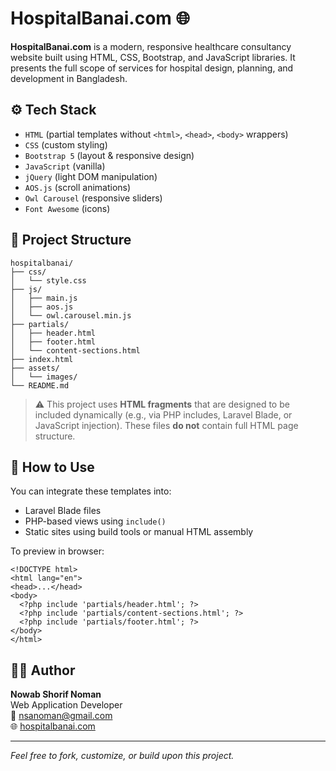 <h1>HospitalBanai.com 🌐</h1>
  <p><strong>HospitalBanai.com</strong> is a modern, responsive healthcare consultancy website built using HTML, CSS, Bootstrap, and JavaScript libraries. It presents the full scope of services for hospital design, planning, and development in Bangladesh.</p>

  <h2>⚙️ Tech Stack</h2>
  <ul>
    <li><code>HTML</code> (partial templates without <code>&lt;html&gt;</code>, <code>&lt;head&gt;</code>, <code>&lt;body&gt;</code> wrappers)</li>
    <li><code>CSS</code> (custom styling)</li>
    <li><code>Bootstrap 5</code> (layout & responsive design)</li>
    <li><code>JavaScript</code> (vanilla)</li>
    <li><code>jQuery</code> (light DOM manipulation)</li>
    <li><code>AOS.js</code> (scroll animations)</li>
    <li><code>Owl Carousel</code> (responsive sliders)</li>
    <li><code>Font Awesome</code> (icons)</li>
  </ul>

  <h2>📁 Project Structure</h2>
  <pre><code>hospitalbanai/
├── css/
│   └── style.css
├── js/
│   ├── main.js
│   ├── aos.js
│   └── owl.carousel.min.js
├── partials/
│   ├── header.html
│   ├── footer.html
│   └── content-sections.html
├── index.html
├── assets/
│   └── images/
└── README.md
</code></pre>

  <blockquote>
    ⚠️ This project uses <strong>HTML fragments</strong> that are designed to be included dynamically (e.g., via PHP includes, Laravel Blade, or JavaScript injection). These files <strong>do not</strong> contain full HTML page structure.
  </blockquote>

  <h2>🚀 How to Use</h2>
  <p>You can integrate these templates into:</p>
  <ul>
    <li>Laravel Blade files</li>
    <li>PHP-based views using <code>include()</code></li>
    <li>Static sites using build tools or manual HTML assembly</li>
  </ul>

  <p>To preview in browser:</p>
  <pre><code>&lt;!DOCTYPE html&gt;
&lt;html lang="en"&gt;
&lt;head&gt;...&lt;/head&gt;
&lt;body&gt;
  &lt;?php include 'partials/header.html'; ?&gt;
  &lt;?php include 'partials/content-sections.html'; ?&gt;
  &lt;?php include 'partials/footer.html'; ?&gt;
&lt;/body&gt;
&lt;/html&gt;
</code></pre>

  <h2>👨‍💻 Author</h2>
  <p><strong>Nowab Shorif Noman</strong><br>
     Web Application Developer<br>
     📧 <a href="mailto:nsanoman@gmail.com">nsanoman@gmail.com</a><br>
     🌐 <a href="https://www.hospitalbanai.com" target="_blank">hospitalbanai.com</a>
  </p>

  <hr>
  <p><em>Feel free to fork, customize, or build upon this project.</em></p>
